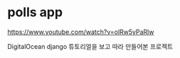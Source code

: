 # polls app

https://www.youtube.com/watch?v=olRw5yPaRlw

DigitalOcean django 튜토리얼을 보고 따라 만들어본 프로젝트
